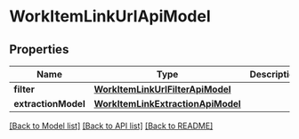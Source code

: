 # WorkItemLinkUrlApiModel

## Properties
Name | Type | Description | Notes
------------ | ------------- | ------------- | -------------
**filter** | [**WorkItemLinkUrlFilterApiModel**](WorkItemLinkUrlFilterApiModel.md) |  | 
**extractionModel** | [**WorkItemLinkExtractionApiModel**](WorkItemLinkExtractionApiModel.md) |  | 

[[Back to Model list]](../README.md#documentation-for-models) [[Back to API list]](../README.md#documentation-for-api-endpoints) [[Back to README]](../README.md)


